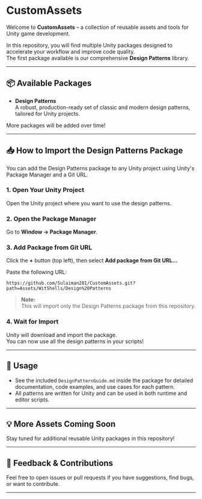 # CustomAssets

Welcome to **CustomAssets** – a collection of reusable assets and tools for Unity game development.

In this repository, you will find multiple Unity packages designed to accelerate your workflow and improve code quality.  
The first package available is our comprehensive **Design Patterns** library.

---

## 📦 Available Packages

- **Design Patterns**  
  A robust, production-ready set of classic and modern design patterns, tailored for Unity projects.

More packages will be added over time!

---

## 📥 How to Import the Design Patterns Package

You can add the Design Patterns package to any Unity project using Unity's Package Manager and a Git URL.

### 1. Open Your Unity Project

Open the Unity project where you want to use the design patterns.

### 2. Open the Package Manager

Go to **Window → Package Manager**.

### 3. Add Package from Git URL

Click the **+** button (top left), then select **Add package from Git URL...**

Paste the following URL:

```
https://github.com/Sulaiman281/CustomAssets.git?path=Assets/WitShells/Design%20Patterns
```

> **Note:**  
> This will import only the Design Patterns package from this repository.

### 4. Wait for Import

Unity will download and import the package.  
You can now use all the design patterns in your scripts!

---

## 📝 Usage

- See the included `DesignPatternGuide.md` inside the package for detailed documentation, code examples, and use cases for each pattern.
- All patterns are written for Unity and can be used in both runtime and editor scripts.

---

## 💡 More Assets Coming Soon

Stay tuned for additional reusable Unity packages in this repository!

---

## 📣 Feedback & Contributions

Feel free to open issues or pull requests if you have suggestions, find bugs, or want to contribute.

---

